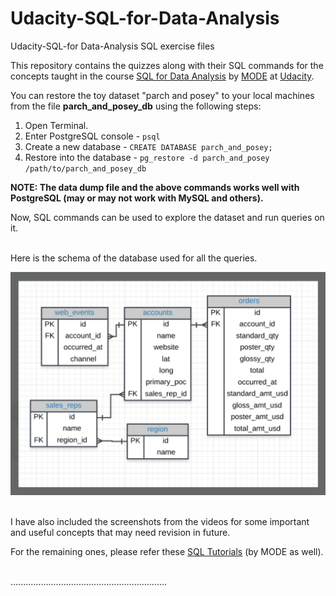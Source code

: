 # Udacity-SQL-for-Data-Analysis
Udacity-SQL-for Data-Analysis SQL exercise files


This repository contains the quizzes along with their SQL commands for the concepts taught in the course [SQL for Data Analysis](https://in.udacity.com/course/sql-for-data-analysis--ud198) by [MODE](https://modeanalytics.com) at [Udacity](http://udacity.com/).

You can restore the toy dataset  "parch and posey" to your local machines from the file **parch_and_posey_db** using the following steps:

1. Open Terminal.
2. Enter PostgreSQL console - `psql` 
3. Create a new database - `CREATE DATABASE parch_and_posey;`
4. Restore into the database - `pg_restore -d parch_and_posey /path/to/parch_and_posey_db`


**NOTE: The data dump file and the above commands works well with PostgreSQL (may or may not work with MySQL and others).**


Now, SQL commands can be used to explore the dataset and run queries on it.

</br>
Here is the schema of the database used for all the queries.

![](schema.png)

</br>
I have also included the screenshots from the videos for some important and useful concepts that may need revision in future.

For the remaining ones, please refer these [SQL Tutorials](https://community.modeanalytics.com/sql/) (by MODE as well).

<br/>
..............................................................




